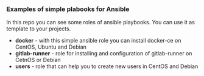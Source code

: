 ### Examples of simple plabooks for Ansible

In this repo you can see some roles of ansible playbooks. You can use it as template to your projects.

- **docker** - with this simple ansible role you can install docker-ce on CentOS, Ubuntu and Debian
- **gitlab-runner** - role for installing and configuration of gitlab-runner on CetnOS or Debian
- **users** - role that can help you to create new users in CentOS and Debian
